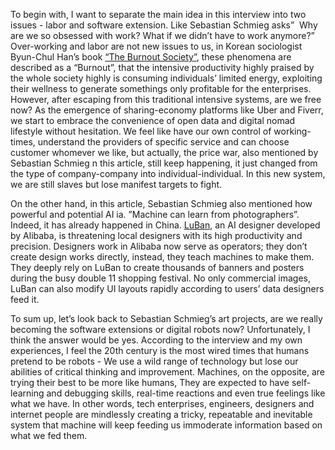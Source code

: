 To begin with, I want to separate the main idea in this interview into two issues - labor and software extension. Like Sebastian Schmieg asks”  Why are we so obsessed with work? What if we didn’t have to work anymore?” Over-working and labor are not new issues to us, in Korean sociologist Byun-Chul Han’s book [“The Burnout Society”](https://www.amazon.com/Burnout-Society-Byung-Chul-Han/dp/0804795096), these phenomena are described as a “Burnout”, that the intensive productivity highly praised by the whole society highly is consuming individuals’ limited energy, exploiting  their wellness to generate somethings only profitable for the enterprises.
However, after escaping from this traditional intensive systems, are we free now? As the emergence of sharing-economy platforms like Uber and Fiverr, we start to embrace the convenience of open data and digital nomad lifestyle without hesitation. We feel like have our own control of working-times, understand the providers of specific service and can choose customer whomever we like, but actually, the price war, also mentioned by Sebastian Schmieg n this article, still keep happening, it just changed from the type of company-company into individual-individual. In this new system, we are still slaves but lose manifest targets to fight.

On the other hand, in this article, Sebastian Schmieg also mentioned how powerful and potential AI ia. ”Machine can learn from photographers”. Indeed, it has already happened in China. [LuBan](https://medium.com/@rexrothX/ai-visual-design-is-already-here-and-it-wont-hesitate-to-take-over-your-petty-design-job-934d756db82e), an AI designer developed by Alibaba, is threatening local designers with its high productivity and precision. Designers work in Alibaba now serve as operators; they don’t create design works directly, instead, they teach machines to make them. They deeply rely on LuBan to create thousands of banners and posters during the busy double 11 shopping festival. No only commercial images, LuBan can also modify UI layouts rapidly according to users’ data designers feed it. 

To sum up, let’s look back to Sebastian Schmieg’s art projects, are we really becoming the software extensions or digital robots now? Unfortunately, I think the answer would be yes. According to the interview and my own experiences, I feel the 20th century is the most wired times that humans pretend to be robots - We use a wild range of technology but lose our abilities of critical thinking and improvement. Machines, on the opposite, are trying their best to be more like humans,  They are expected to have self-learning and debugging skills, real-time reactions and even true feelings like what we have. In other words, tech enterprises, engineers, designers and internet people are mindlessly creating a tricky, repeatable and inevitable system that machine will keep feeding us immoderate information based on what we fed them.
